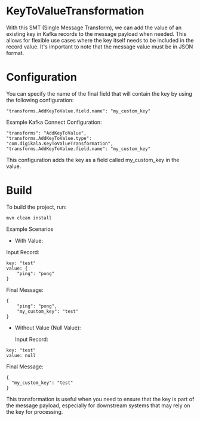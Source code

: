 # KeyToValueTransformation
With this SMT (Single Message Transform), we can add the value of an existing key in Kafka records to the message payload when needed. This allows for flexible use cases where the key itself needs to be included in the record value. It's important to note that the message value must be in JSON format.

# Configuration
You can specify the name of the final field that will contain the key by using the following configuration:

```
"transforms.AddKeyToValue.field.name": "my_custom_key"
```

Example
Kafka Connect Configuration:
```
"transforms": "AddKeyToValue",
"transforms.AddKeyToValue.type": "com.digikala.KeyToValueTransformation",
"transforms.AddKeyToValue.field.name": "my_custom_key"

```
This configuration adds the key as a field called my_custom_key in the value.

# Build
To build the project, run:
```
mvn clean install
```
Example Scenarios
- With Value:

Input Record:
``` 
key: "test"
value: {
    "ping": "pong"
}
```
Final Message:
``` 
{
    "ping": "pong",
    "my_custom_key": "test"
}
```
- Without Value (Null Value):

  Input Record:
``` 
key: "test"
value: null
```
Final Message:

``` 
{
  "my_custom_key": "test"
}
```
This transformation is useful when you need to ensure that the key is part of the message payload, especially for downstream systems that may rely on the key for processing.








